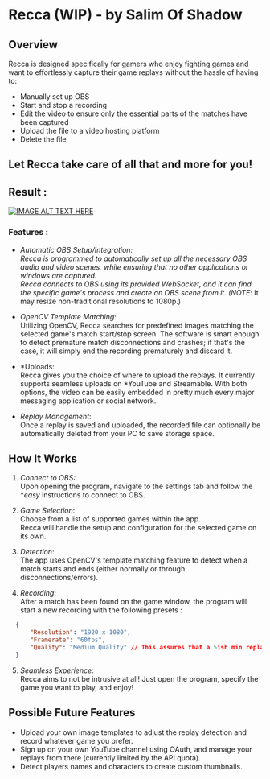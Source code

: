 # Recca (WIP) - by Salim Of Shadow

## Overview

Recca is designed specifically for gamers who enjoy fighting games and want to effortlessly capture their game replays without the hassle of having to:
- Manually set up OBS
- Start and stop a recording
- Edit the video to ensure only the essential parts of the matches have been captured
- Upload the file to a video hosting platform
- Delete the file

## Let Recca take care of all that and more for you!

## Result :

[![IMAGE ALT TEXT HERE](https://i.postimg.cc/Xq6rmYtY/Untitled.png)](http://www.youtube.com/watch?v=TSDpWOoLQ2A)
### Features :

- *Automatic OBS Setup/Integration: <br>Recca is programmed to automatically set up all the necessary OBS audio and video scenes, while ensuring that no other applications or windows are captured.<br> Recca connects to OBS using its provided WebSocket, and it can find the specific game's process and create an OBS scene from it. (NOTE*: It may resize non-traditional resolutions to 1080p.)

- *OpenCV Template Matching*: <br>Utilizing OpenCV, Recca searches for predefined images matching the selected game's match start/stop screen. The software is smart enough to detect premature match disconnections and crashes; if that's the case, it will simply end the recording prematurely and discard it.

- *Uploads:<br> Recca gives you the choice of where to upload the replays. It currently supports seamless uploads on *YouTube and Streamable. With both options, the video can be easily embedded in pretty much every major messaging application or social network.

- *Replay Management*: <br>Once a replay is saved and uploaded, the recorded file can optionally be automatically deleted from your PC to save storage space.

## How It Works


1. *Connect to OBS:*<br> Upon opening the program, navigate to the settings tab and follow the **easy* instructions to connect to OBS. 

2.  *Game Selection*:<br> Choose from a list of supported games within the app.<br> Recca will handle the setup and configuration for the selected game on its own.
   
3. *Detection*:<br> The app uses OpenCV's template matching feature to detect when a match starts and ends (either normally or through disconnections/errors).
   
4. *Recording*:<br> After a match has been found on the game window, the program will start a new recording with the following presets :
 ```json
   {
       "Resolution": "1920 x 1080",
       "Framerate": "60fps",
       "Quality": "Medium Quality" // This assures that a 5ish min replay always average about 300/400 MBs 
   }
   ```
   
5. *Seamless Experience*:<br> Recca aims to not be intrusive at all! Just open the program, specify the game you want to play, and enjoy!

## Possible Future Features

- Upload your own image templates to adjust the replay detection and record whatever game you prefer.
- Sign up on your own YouTube channel using OAuth, and manage your replays from there (currently limited by the API quota).
- Detect players names and characters to create custom thumbnails.
